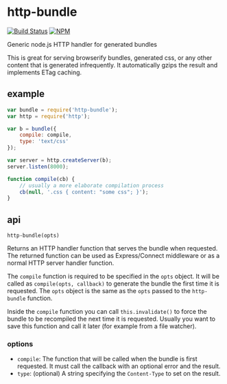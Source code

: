 # http-bundle

[![Build Status](http://img.shields.io/travis/conradz/http-bundle.svg)](https://travis-ci.org/conradz/http-bundle)
[![NPM](http://img.shields.io/npm/v/http-bundle.svg)](https://npmjs.org/packages/http-bundle)

Generic node.js HTTP handler for generated bundles

This is great for serving browserify bundles, generated css, or any other
content that is generated infrequently. It automatically gzips the result and
implements ETag caching.

## example

```js
var bundle = require('http-bundle');
var http = require('http');

var b = bundle({
    compile: compile,
    type: 'text/css'
});

var server = http.createServer(b);
server.listen(8000);

function compile(cb) {
    // usually a more elaborate compilation process
    cb(null, '.css { content: "some css"; }');
}
```

## api

```
http-bundle(opts)
```

Returns an HTTP handler function that serves the bundle when requested. The
returned function can be used as Express/Connect middleware or as a normal HTTP
server handler function.

The `compile` function is required to be specified in the `opts` object. It
will be called as `compile(opts, callback)` to generate the bundle the first
time it is requested. The `opts` object is the same as the `opts` passed to the
`http-bundle` function.

Inside the `compile` function you can call `this.invalidate()` to force the
bundle to be recompiled the next time it is requested. Usually you want to save
this function and call it later (for example from a file watcher).

### options

 * `compile`: The function that will be called when the bundle is first
   requested. It must call the callback with an optional error and the result.
 * `type`: (optional) A string specifying the `Content-Type` to set on the
   result.
